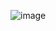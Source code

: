 ![image](https://user-images.githubusercontent.com/74248957/166618361-72c0793d-25ce-49c8-b6dc-5c73dda76e27.png)
